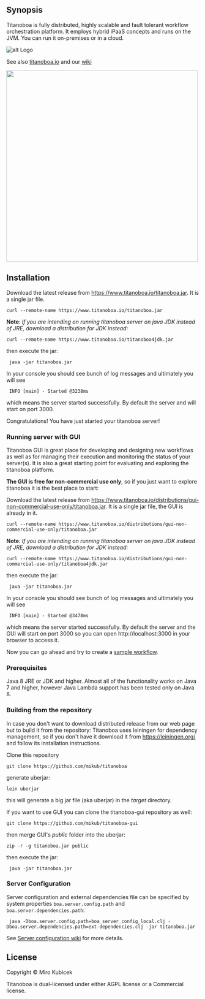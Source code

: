 
## Synopsis
Titanoboa is fully distributed, highly scalable and fault tolerant workflow orchestration platform.
It employs hybrid iPaaS concepts and runs on the JVM.
You can run it on-premises or in a cloud.

![alt Logo](https://s3.eu-central-1.amazonaws.com/www.titanoboa.io/tb-logo-dark-nosubtitle.svg)

See also [titanoboa.io](https://titanoboa.io) and our [wiki](https://github.com/mikub/titanoboa/wiki) 

<img src="http://www.titanoboa.io/sample-graph.gif" width="500"/>

## Installation 
Download the latest release from https://www.titanoboa.io/titanoboa.jar. It is a single jar file.

    curl --remote-name https://www.titanoboa.io/titanoboa.jar

__Note__: _If you are intending on running titanoboa server on java JDK instead of JRE, download a distribution for JDK instead:_

    curl --remote-name https://www.titanoboa.io/titanoboa4jdk.jar

then execute the jar:
    
     java -jar titanoboa.jar

In your console you should see bunch of log messages and ultimately you will see
     
     INFO [main] - Started @3238ms

which means the server started successfully. By default the server and will start on port 3000.

Congratulations! You have just started your titanoboa server!

### Running server with GUI

Titanoboa GUI is great place for developing and designing new workflows as well as for managing their execution and monitoring the status of your server(s).
It is also a great starting point for evaluating and exploring the titanoboa platform.

__The GUI is free for non-commercial use only__, so if you just want to explore titanoboa it is the best place to start:

Download the latest release from https://www.titanoboa.io/distributions/gui-non-commercial-use-only/titanoboa.jar. It is a single jar file, the GUI is already in it.

    curl --remote-name https://www.titanoboa.io/distributions/gui-non-commercial-use-only/titanoboa.jar

__Note__: _If you are intending on running titanoboa server on java JDK instead of JRE, download a distribution for JDK instead:_

    curl --remote-name https://www.titanoboa.io/distributions/gui-non-commercial-use-only/titanoboa4jdk.jar

then execute the jar:
    
     java -jar titanoboa.jar

In your console you should see bunch of log messages and ultimately you will see
     
     INFO [main] - Started @3478ms

which means the server started successfully. By default the server and the GUI will start on port 3000 so you can open http://localhost:3000 in your browser to access it.

Now you can go ahead and try to create a [sample workflow](https://github.com/mikub/titanoboa/wiki/Getting-Started-with-GUI).

### Prerequisites
Java 8 JRE or JDK and higher. Almost all of the functionality works on Java 7 and higher, however Java Lambda support has been tested only on Java 8.

### Building from the repository
In case you don't want to download distributed release from our web page but to build it from the repository:
Titanoboa uses leiningen for dependency management, so if you don't have it download it from https://leiningen.org/ and follow its installation instructions.

Clone this repository

    git clone https://github.com/mikub/titanoboa
    
generate uberjar:

    lein uberjar
    
this will generate a big jar file (aka uberjar) in the _target_ directory.

If you want to use GUI you can clone the titanoboa-gui repository as well:

    git clone https://github.com/mikub/titanoboa-gui

then merge GUI's _public_ folder into the uberjar:

    zip -r -g titanoboa.jar public

then execute the jar:
    
     java -jar titanoboa.jar

### Server Configuration
Server configuration and external dependencies file can be specified by system properties `boa.server.config.path` and `boa.server.dependencies.path`:

     java -Dboa.server.config.path=boa_server_config_local.clj -Dboa.server.dependencies.path=ext-dependencies.clj -jar titanoboa.jar
     
See [Server configuration wiki](https://github.com/mikub/titanoboa/wiki/Server-Configuration) for more details.

## License
Copyright © Miro Kubicek

Titanoboa is dual-licensed under either AGPL license or a Commercial license.
